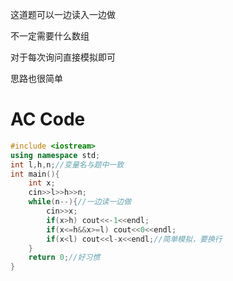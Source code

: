 这道题可以一边读入一边做

不一定需要什么数组

对于每次询问直接模拟即可

思路也很简单

# AC Code

```cpp
#include <iostream>
using namespace std;
int l,h,n;//变量名与题中一致
int main(){
	int x;
	cin>>l>>h>>n;
	while(n--){//一边读一边做
		cin>>x;
		if(x>h) cout<<-1<<endl;
		if(x<=h&&x>=l) cout<<0<<endl;
		if(x<l) cout<<l-x<<endl;//简单模拟，要换行
	}
	return 0;//好习惯
}
```
